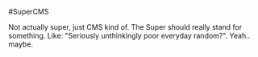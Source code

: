 #SuperCMS

Not actually super, just CMS kind of. The Super should really stand for something. Like: "Seriously unthinkingly poor everyday random?". Yeah.. maybe.
